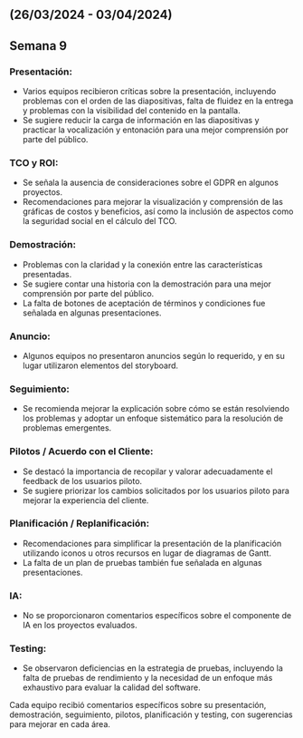 ## (26/03/2024 - 03/04/2024)
## Semana 9
### Presentación:
- Varios equipos recibieron críticas sobre la presentación, incluyendo problemas con el orden de las diapositivas, falta de fluidez en la entrega y problemas con la visibilidad del contenido en la pantalla.
- Se sugiere reducir la carga de información en las diapositivas y practicar la vocalización y entonación para una mejor comprensión por parte del público.

### TCO y ROI:
- Se señala la ausencia de consideraciones sobre el GDPR en algunos proyectos.
- Recomendaciones para mejorar la visualización y comprensión de las gráficas de costos y beneficios, así como la inclusión de aspectos como la seguridad social en el cálculo del TCO.

### Demostración:
- Problemas con la claridad y la conexión entre las características presentadas.
- Se sugiere contar una historia con la demostración para una mejor comprensión por parte del público.
- La falta de botones de aceptación de términos y condiciones fue señalada en algunas presentaciones.

### Anuncio:
- Algunos equipos no presentaron anuncios según lo requerido, y en su lugar utilizaron elementos del storyboard.

### Seguimiento:
- Se recomienda mejorar la explicación sobre cómo se están resolviendo los problemas y adoptar un enfoque sistemático para la resolución de problemas emergentes.

### Pilotos / Acuerdo con el Cliente:
- Se destacó la importancia de recopilar y valorar adecuadamente el feedback de los usuarios piloto.
- Se sugiere priorizar los cambios solicitados por los usuarios piloto para mejorar la experiencia del cliente.

### Planificación / Replanificación:
- Recomendaciones para simplificar la presentación de la planificación utilizando iconos u otros recursos en lugar de diagramas de Gantt.
- La falta de un plan de pruebas también fue señalada en algunas presentaciones.

### IA:
- No se proporcionaron comentarios específicos sobre el componente de IA en los proyectos evaluados.

### Testing:
- Se observaron deficiencias en la estrategia de pruebas, incluyendo la falta de pruebas de rendimiento y la necesidad de un enfoque más exhaustivo para evaluar la calidad del software.

Cada equipo recibió comentarios específicos sobre su presentación, demostración, seguimiento, pilotos, planificación y testing, con sugerencias para mejorar en cada área.
